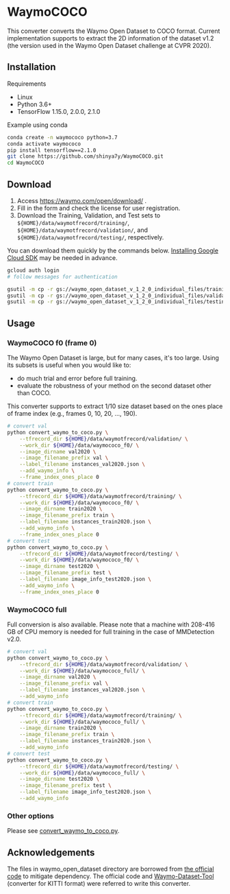 # WaymoCOCO

This converter converts the Waymo Open Dataset to COCO format.
Current implementation supports to extract the 2D information of the dataset v1.2 (the version used in the Waymo Open Dataset challenge at CVPR 2020).

## Installation

Requirements

* Linux
* Python 3.6+
* TensorFlow 1.15.0, 2.0.0, 2.1.0

Example using conda

``` bash
conda create -n waymococo python=3.7
conda activate waymococo
pip install tensorflow==2.1.0
git clone https://github.com/shinya7y/WaymoCOCO.git
cd WaymoCOCO
```

## Download

1. Access https://waymo.com/open/download/ .
2. Fill in the form and check the license for user registration.
3. Download the Training, Validation, and Test sets to `${HOME}/data/waymotfrecord/training/`, `${HOME}/data/waymotfrecord/validation/`, and `${HOME}/data/waymotfrecord/testing/`, respectively.

You can download them quickly by the commands below. [Installing Google Cloud SDK](https://cloud.google.com/sdk/docs) may be needed in advance.

``` bash
gcloud auth login
# follow messages for authentication

gsutil -m cp -r gs://waymo_open_dataset_v_1_2_0_individual_files/training/ ${HOME}/data/waymotfrecord/
gsutil -m cp -r gs://waymo_open_dataset_v_1_2_0_individual_files/validation/ ${HOME}/data/waymotfrecord/
gsutil -m cp -r gs://waymo_open_dataset_v_1_2_0_individual_files/testing/ ${HOME}/data/waymotfrecord/
```

## Usage

### WaymoCOCO f0 (frame 0)

The Waymo Open Dataset is large, but for many cases, it's too large.
Using its subsets is useful when you would like to:
* do much trial and error before full training.
* evaluate the robustness of your method on the second dataset other than COCO.

This converter supports to extract 1/10 size dataset based on the ones place of frame index (e.g., frames 0, 10, 20, ..., 190).

``` bash
# convert val
python convert_waymo_to_coco.py \
    --tfrecord_dir ${HOME}/data/waymotfrecord/validation/ \
    --work_dir ${HOME}/data/waymococo_f0/ \
    --image_dirname val2020 \
    --image_filename_prefix val \
    --label_filename instances_val2020.json \
    --add_waymo_info \
    --frame_index_ones_place 0
# convert train
python convert_waymo_to_coco.py \
    --tfrecord_dir ${HOME}/data/waymotfrecord/training/ \
    --work_dir ${HOME}/data/waymococo_f0/ \
    --image_dirname train2020 \
    --image_filename_prefix train \
    --label_filename instances_train2020.json \
    --add_waymo_info \
    --frame_index_ones_place 0
# convert test
python convert_waymo_to_coco.py \
    --tfrecord_dir ${HOME}/data/waymotfrecord/testing/ \
    --work_dir ${HOME}/data/waymococo_f0/ \
    --image_dirname test2020 \
    --image_filename_prefix test \
    --label_filename image_info_test2020.json \
    --add_waymo_info \
    --frame_index_ones_place 0
```

### WaymoCOCO full

Full conversion is also available. Please note that a machine with 208-416 GB of CPU memory is needed for full training in the case of MMDetection v2.0.

``` bash
# convert val
python convert_waymo_to_coco.py \
    --tfrecord_dir ${HOME}/data/waymotfrecord/validation/ \
    --work_dir ${HOME}/data/waymococo_full/ \
    --image_dirname val2020 \
    --image_filename_prefix val \
    --label_filename instances_val2020.json \
    --add_waymo_info
# convert train
python convert_waymo_to_coco.py \
    --tfrecord_dir ${HOME}/data/waymotfrecord/training/ \
    --work_dir ${HOME}/data/waymococo_full/ \
    --image_dirname train2020 \
    --image_filename_prefix train \
    --label_filename instances_train2020.json \
    --add_waymo_info
# convert test
python convert_waymo_to_coco.py \
    --tfrecord_dir ${HOME}/data/waymotfrecord/testing/ \
    --work_dir ${HOME}/data/waymococo_full/ \
    --image_dirname test2020 \
    --image_filename_prefix test \
    --label_filename image_info_test2020.json \
    --add_waymo_info
```

### Other options

Please see [convert_waymo_to_coco.py](convert_waymo_to_coco.py).

## Acknowledgements

The files in waymo_open_dataset directory are borrowed from [the official code](https://github.com/waymo-research/waymo-open-dataset/) to mitigate dependency.
The official code and [Waymo-Dataset-Tool](https://github.com/RalphMao/Waymo-Dataset-Tool) (converter for KITTI format) were referred to write this converter.
